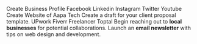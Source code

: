 Create Business Profile
Facebook 
Linkedin
Instagram
Twitter
Youtube
Create Website of Aapa Tech
Create a draft for your client proposal template.
UPwork
Fiverr
Freelancer
Toptal
Begin reaching out to **local businesses** for potential collaborations.
Launch an **email newsletter** with tips on web design and development.


